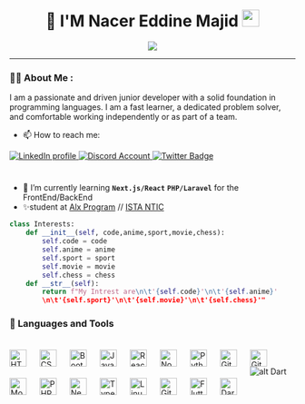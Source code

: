 <div align="center">
    <h1>
      🎈 I'M Nacer Eddine Majid
      <img src="https://media.giphy.com/media/hvRJCLFzcasrR4ia7z/giphy.gif" width="30px"/>
    </h1>
  </div>
  <p align="center">
  <a href="https://github.com/DenverCoder1/readme-typing-svg"><img src="https://readme-typing-svg.herokuapp.com?color=%2336BCF7&size=24&center=true&lines=I'm+Full+Stack+Web+Developer"></a>
</p>

---

### :man_technologist: About Me :

<p>I am a passionate and driven junior developer with a solid foundation in programming languages. I am a fast learner, a dedicated problem solver, and comfortable working independently or as part of a team.</p>

- 📫 How to reach me:
<div id="badges">
    <a href="https://www.linkedin.com/in/nacer-eddine-majid-bb0181262/">
      <img src="https://img.shields.io/badge/LinkedIn-blue?style=for-the-badge&logo=linkedin&logoColor=white" alt="LinkedIn profile"/>
    </a>
    <a href="https://www.discordapp.com/users/689985604087316503">
      <img src="https://img.shields.io/badge/CMarghin-%237289DA.svg?style=for-the-badge&logo=discord&logoColor=white" alt="Discord Account"/>
    </a>
    <a href="https://twitter.com/NacerEd94535091">
      <img src="https://img.shields.io/badge/Twitter-blue?style=for-the-badge&logo=twitter&logoColor=white" alt="Twitter Badge"/>
    </a>
  </div>

#

- 🎯 I’m currently learning **`Next.js/React`** **`PHP/Laravel`** for the FrontEnd/BackEnd
- ✨student at <a href="https://www.alxafrica.com/">Alx Program</a> // <a href="https://www.ofppt.ma/">ISTA NTIC</a>

```python
class Interests:
    def __init__(self, code,anime,sport,movie,chess):
        self.code = code
        self.anime = anime
        self.sport = sport
        self.movie = movie
        self.chess = chess
    def __str__(self):
        return f"My Intrest are\n\t'{self.code}'\n\t'{self.anime}'
        \n\t'{self.sport}'\n\t'{self.movie}'\n\t'{self.chess}'"
```

### 🧰 Languages and Tools

<img align="left" alt="HTML" width="30px" style="padding-right:20px; margin-top:20px;" src="https://cdn.jsdelivr.net/gh/devicons/devicon/icons/html5/html5-plain.svg" />
<img align="left" alt="CSS" width="30px" style="padding-right:20px; margin-top:20px;" src="https://cdn.jsdelivr.net/gh/devicons/devicon/icons/css3/css3-plain.svg" />
<img align="left" alt="Bootstrap" width="30px" style="padding-right:20px; margin-top:20px;" src="https://cdn.jsdelivr.net/gh/devicons/devicon/icons/bootstrap/bootstrap-plain-wordmark.svg" />
<img align="left" alt="JavaScript" width="30px" style="padding-right:20px; margin-top:20px;" src="https://cdn.jsdelivr.net/gh/devicons/devicon/icons/javascript/javascript-plain.svg" />
<img align="left" alt="React" width="30px" style="padding-right:20px; margin-top:20px;" src="https://cdn.jsdelivr.net/gh/devicons/devicon/icons/react/react-original.svg" />
<img align="left" alt="NodeJS" width="30px" style="padding-right:20px; margin-top:20px;" src="https://cdn.jsdelivr.net/gh/devicons/devicon/icons/nodejs/nodejs-original.svg" />
<img align="left" alt="Python" width="30px" style="padding-right:20px; margin-top:20px;" src="https://cdn.jsdelivr.net/gh/devicons/devicon/icons/python/python-plain.svg" />
<img align="left" alt="Git" width="30px" style="padding-right:20px; margin-top:20px;" src="https://cdn.jsdelivr.net/gh/devicons/devicon/icons/git/git-original.svg" />
<img align="left" alt="GitHub" width="30px" style="padding-right:20px; margin-top:20px;" src="https://cdn.jsdelivr.net/gh/devicons/devicon/icons/github/github-original.svg" />
<img align="left" alt="MongoDb" width="30px" style="padding-right:20px; margin-top:20px;" src="https://cdn.jsdelivr.net/gh/devicons/devicon/icons/mongodb/mongodb-original-wordmark.svg" />
<img align="left" alt="PHP" width="30px" style="padding-right:20px; margin-top:20px;" src="https://cdn.jsdelivr.net/gh/devicons/devicon/icons/php/php-original.svg" />
<img align="left" alt="NextJs" width="30px" style="padding-right:20px; margin-top:20px;" src="https://cdn.jsdelivr.net/gh/devicons/devicon/icons/nextjs/nextjs-line.svg" />
<img align="left" alt="TypeScript" width="30px" style="padding-right:20px; margin-top:20px;" src="https://cdn.jsdelivr.net/gh/devicons/devicon/icons/typescript/typescript-plain.svg" />
<img align="left" alt="Linux" width="30px" style="padding-right:20px; margin-top:20px;" src="https://cdn.jsdelivr.net/gh/devicons/devicon/icons/linux/linux-original.svg" />
<img align="left" alt="GitLab" width="30px" style="padding-right:20px; margin-top:20px;" src="https://cdn.jsdelivr.net/gh/devicons/devicon/icons/gitlab/gitlab-original.svg" />
<img align="left" alt="Flutter" width="30px" style="padding-right:20px; margin-top:20px;" src="https://cdn.jsdelivr.net/gh/devicons/devicon/icons/flutter/flutter-original.svg" />
<img align="left" alt="Dart" width="30px" style="padding-right:20px; margin-top:20px;" src="https://cdn.jsdelivr.net/gh/devicons/devicon/icons/dart/dart-original.svg" />

![alt Dart](https://cdn.jsdelivr.net/gh/devicons/devicon/icons/dart/dart-original.svg "title Dart")